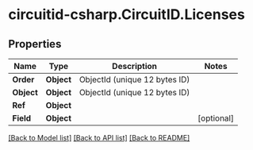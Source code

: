 
# circuitid-csharp.CircuitID.Licenses

## Properties

Name | Type | Description | Notes
------------ | ------------- | ------------- | -------------
**Order** | **Object** | ObjectId (unique 12 bytes ID) | 
**Object** | **Object** | ObjectId (unique 12 bytes ID) | 
**Ref** | **Object** |  | 
**Field** | **Object** |  | [optional] 

[[Back to Model list]](../README.md#documentation-for-models)
[[Back to API list]](../README.md#documentation-for-api-endpoints)
[[Back to README]](../README.md)

